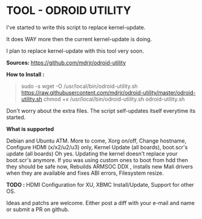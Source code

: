 TOOL - ODROID UTILITY
=====================

I've started to write this script to replace kernel-update.

It does WAY more then the current kernel-update is doing.

I plan to replace kernel-update with this tool very soon.

**Sources:** https://github.com/mdrjr/odroid-utility

**How to Install :**

>sudo -s
>wget -O /usr/local/bin/odroid-utility.sh https://raw.githubusercontent.com/mdrjr/odroid-utility/master/odroid-utility.sh
>chmod +x /usr/local/bin/odroid-utility.sh
>odroid-utility.sh


Don't worry about the extra files. The script self-updates itself everytime its started.

**What is supported**

Debian and Ubuntu ATM. More to come,
Xorg on/off,
Change hostname,
Configure HDMI (x/x2/u2/u3) only,
Kernel Update (all boards),
boot.scr's update (all boards) Oh yes. Updating the kernel doesn't replace your boot.scr's anymore. If you was using custom ones to boot from hdd then they should be safe now,
Rebuilds ARMSOC DDX , installs new Mali drivers when they are available and fixes ABI errors,
Filesystem resize.

**TODO :**
HDMI Configuration for XU,
XBMC Install/Update,
Support for other OS.

Ideas and patchs are welcome. Either post a diff with your e-mail and name or submit a PR on github.
